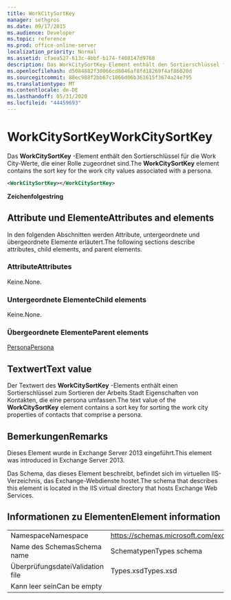 ```yaml
---
title: WorkCitySortKey
manager: sethgros
ms.date: 09/17/2015
ms.audience: Developer
ms.topic: reference
ms.prod: office-online-server
localization_priority: Normal
ms.assetid: cfaea527-613c-4bbf-b174-f408147d9768
description: Das WorkCitySortKey-Element enthält den Sortierschlüssel für die Work City-Werte, die einer Rolle zugeordnet sind.
ms.openlocfilehash: d5084882f30066cd8046af8fd18269f4af86020d
ms.sourcegitcommit: 88ec988f2bb67c1866d06b361615f3674a24e795
ms.translationtype: MT
ms.contentlocale: de-DE
ms.lasthandoff: 05/31/2020
ms.locfileid: "44459693"
---
```

# <a name="workcitysortkey"></a><span data-ttu-id="99429-103">WorkCitySortKey</span><span class="sxs-lookup"><span data-stu-id="99429-103">WorkCitySortKey</span></span>

<span data-ttu-id="99429-104">Das **WorkCitySortKey** -Element enthält den Sortierschlüssel für die Work City-Werte, die einer Rolle zugeordnet sind.</span><span class="sxs-lookup"><span data-stu-id="99429-104">The **WorkCitySortKey** element contains the sort key for the work city values associated with a persona.</span></span> 
  
```XML
<WorkCitySortKey></WorkCitySortKey>
```

 <span data-ttu-id="99429-105">**Zeichenfolge**</span><span class="sxs-lookup"><span data-stu-id="99429-105">**string**</span></span>
## <a name="attributes-and-elements"></a><span data-ttu-id="99429-106">Attribute und Elemente</span><span class="sxs-lookup"><span data-stu-id="99429-106">Attributes and elements</span></span>

<span data-ttu-id="99429-107">In den folgenden Abschnitten werden Attribute, untergeordnete und übergeordnete Elemente erläutert.</span><span class="sxs-lookup"><span data-stu-id="99429-107">The following sections describe attributes, child elements, and parent elements.</span></span>
  
### <a name="attributes"></a><span data-ttu-id="99429-108">Attribute</span><span class="sxs-lookup"><span data-stu-id="99429-108">Attributes</span></span>

<span data-ttu-id="99429-109">Keine.</span><span class="sxs-lookup"><span data-stu-id="99429-109">None.</span></span>
  
### <a name="child-elements"></a><span data-ttu-id="99429-110">Untergeordnete Elemente</span><span class="sxs-lookup"><span data-stu-id="99429-110">Child elements</span></span>

<span data-ttu-id="99429-111">Keine.</span><span class="sxs-lookup"><span data-stu-id="99429-111">None.</span></span>
  
### <a name="parent-elements"></a><span data-ttu-id="99429-112">Übergeordnete Elemente</span><span class="sxs-lookup"><span data-stu-id="99429-112">Parent elements</span></span>

[<span data-ttu-id="99429-113">Persona</span><span class="sxs-lookup"><span data-stu-id="99429-113">Persona</span></span>](persona.md)
  
## <a name="text-value"></a><span data-ttu-id="99429-114">Textwert</span><span class="sxs-lookup"><span data-stu-id="99429-114">Text value</span></span>

<span data-ttu-id="99429-115">Der Textwert des **WorkCitySortKey** -Elements enthält einen Sortierschlüssel zum Sortieren der Arbeits Stadt Eigenschaften von Kontakten, die eine persona umfassen.</span><span class="sxs-lookup"><span data-stu-id="99429-115">The text value of the **WorkCitySortKey** element contains a sort key for sorting the work city properties of contacts that comprise a persona.</span></span> 
  
## <a name="remarks"></a><span data-ttu-id="99429-116">Bemerkungen</span><span class="sxs-lookup"><span data-stu-id="99429-116">Remarks</span></span>

<span data-ttu-id="99429-117">Dieses Element wurde in Exchange Server 2013 eingeführt.</span><span class="sxs-lookup"><span data-stu-id="99429-117">This element was introduced in Exchange Server 2013.</span></span>
  
<span data-ttu-id="99429-118">Das Schema, das dieses Element beschreibt, befindet sich im virtuellen IIS-Verzeichnis, das Exchange-Webdienste hostet.</span><span class="sxs-lookup"><span data-stu-id="99429-118">The schema that describes this element is located in the IIS virtual directory that hosts Exchange Web Services.</span></span>
  
## <a name="element-information"></a><span data-ttu-id="99429-119">Informationen zu Elementen</span><span class="sxs-lookup"><span data-stu-id="99429-119">Element information</span></span>

|||
|:-----|:-----|
|<span data-ttu-id="99429-120">Namespace</span><span class="sxs-lookup"><span data-stu-id="99429-120">Namespace</span></span>  <br/> |https://schemas.microsoft.com/exchange/services/2006/types  <br/> |
|<span data-ttu-id="99429-121">Name des Schemas</span><span class="sxs-lookup"><span data-stu-id="99429-121">Schema name</span></span>  <br/> |<span data-ttu-id="99429-122">Schematypen</span><span class="sxs-lookup"><span data-stu-id="99429-122">Types schema</span></span>  <br/> |
|<span data-ttu-id="99429-123">Überprüfungsdatei</span><span class="sxs-lookup"><span data-stu-id="99429-123">Validation file</span></span>  <br/> |<span data-ttu-id="99429-124">Types.xsd</span><span class="sxs-lookup"><span data-stu-id="99429-124">Types.xsd</span></span>  <br/> |
|<span data-ttu-id="99429-125">Kann leer sein</span><span class="sxs-lookup"><span data-stu-id="99429-125">Can be empty</span></span>  <br/> ||
   

